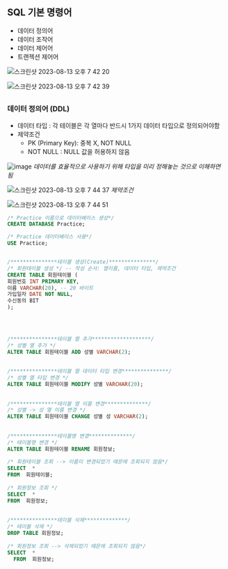 ## SQL 기본 명령어
* 데이터 정의어
* 데이터 조작어
* 데이터 제어어
* 트랜젝션 제어어


![스크린샷 2023-08-13 오후 7 42 20](https://github.com/hozyhozy/-SQL-/assets/123252821/cf02179b-ec5b-4f8a-bd76-2d358f04ce1e)



![스크린샷 2023-08-13 오후 7 42 39](https://github.com/hozyhozy/-SQL-/assets/123252821/2b229889-ca1e-4840-b589-2d53b670d4fe)

##


### 데이터 정의어 (DDL)
- 데이터 타입 : 각 테이블은 각 열마다 반드시 1가지 데이터 타입으로 정의되어야함
- 제약조건
  - PK (Primary Key): 중복 X, NOT NULL
  - NOT NULL : NULL 값을 허용하지 않음


![image](https://github.com/hozyhozy/-SQL-/assets/123252821/19284d85-0bde-4a26-90cd-c1834de00d94)
*데이터를 효율적으로 사용하기 위해 타입을 미리 정해놓는 것으로 이해하면 됨*


![스크린샷 2023-08-13 오후 7 44 37](https://github.com/hozyhozy/-SQL-/assets/123252821/e967464c-80d5-400a-b7f8-25093bf205fb)
*제약조건*



![스크린샷 2023-08-13 오후 7 44 51](https://github.com/hozyhozy/-SQL-/assets/123252821/4f441857-27f9-4d68-b78e-6ee1033a43cc)



``` sql
/* Practice 이름으로 데이터베이스 생성*/
CREATE DATABASE Practice;

/* Practice 데이터베이스 사용*/
USE Practice;


/***************테이블 생성(Create)***************/
/* 회원테이블 생성 */ -- 작성 순서: 열이름, 데이터 타입, 제약조건
CREATE TABLE 회원테이블 (
회원번호 INT PRIMARY KEY,
이름 VARCHAR(20), -- 20 바이트
가입일자 DATE NOT NULL,
수신동의 BIT
);


  
  
/***************테이블 열 추가*******************/  
/* 성별 열 추가 */  
ALTER TABLE 회원테이블 ADD 성별 VARCHAR(2);
 
 
/***************테이블 열 데이터 타입 변경***************/  
/* 성별 열 타입 변경 */  
ALTER TABLE 회원테이블 MODIFY 성별 VARCHAR(20);
 
 
/***************테이블 열 이름 변경**************/  
/* 성별 -> 성 열 이름 변경 */  
ALTER TABLE 회원테이블 CHANGE 성별 성 VARCHAR(2);
 
 
/***************테이블명 변경**************/  
/* 테이블명 변경 */  
ALTER TABLE 회원테이블 RENAME 회원정보;
 
/* 회원테이블 조회 --> 이름이 변경되었기 때문에 조회되지 않음*/
SELECT  *
FROM  회원테이블;
  
/* 회원정보 조회 */
SELECT  *
FROM  회원정보;   
  
  
/***************테이블 삭제**************/  
/* 테이블 삭제 */  
DROP TABLE 회원정보;
 
/* 회원정보 조회 --> 삭제되었기 때문에 조회되지 않음*/
SELECT  *
  FROM  회원정보;
```
